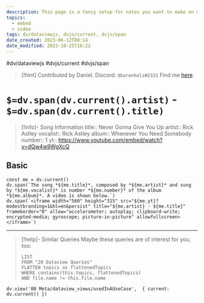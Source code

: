 ```yaml
---
description: This page is a fancy setup for notes you want to make on music videos. It renders song information and embeds a youtube video.
topics:
  - embed
  - video
tags: dv/dataviewjs, dvjs/current, dvjs/span
date_created: 2023-06-12T08:14
date_modified: 2023-10-25T16:22
---
```


#dv/dataviewjs #dvjs/current #dvjs/span

> [!hint] Contributed by Daniel.
> Discord: `dbarenholz#2331`
> Find me [here](https://www.dbarenholz.com).

# `$=dv.span(dv.current().artist)` - `$=dv.span(dv.current().title)`

> [!info]- Song Information
> title:: Never Gonna Give You Up
> artist:: Rick Astley
> vocalist:: Rick Astley
> album:: Whenever You Need Somebody
> number:: 1
> yt:: <https://www.youtube.com/embed/watch?v=dQw4w9WgXcQ>

## Basic

```dataviewjs
const me = dv.current()
dv.span(`The song *${me.title}*, composed by *${me.artist}* and sung by *${me.vocalist}* is number *${me.number}* of the album *${me.album}*. A video is shown below.`)
dv.span(`<iframe width="560" height="315" src="${me.yt}?modestbranding=1&hl=en&persist" title="${me.artist} - ${me.title}" frameborder="0" allow="accelerometer; autoplay; clipboard-write; encrypted-media; gyroscope; picture-in-picture" allowfullscreen></iframe>`)
```

---

<!-- === end of query page ===  -->

> [!help]- Similar Queries
> Maybe these queries are of interest for you, too:
>
> ```dataview
> LIST
> FROM "20 Dataview Queries"
> FLATTEN topics as flattenedTopics
> WHERE contains(this.topics, flattenedTopics)
> AND file.name != this.file.name
> ```

```dataviewjs
dv.view('00 Meta/dataview_views/usedInAUseCase',  { current: dv.current() })
```
